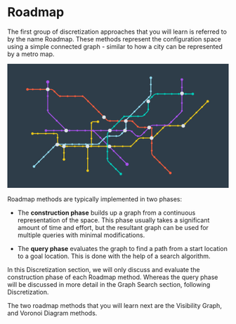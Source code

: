 # Roadmap

The first group of discretization approaches that you will learn is referred to by the name Roadmap. These methods represent the configuration space using a simple connected graph - similar to how a city can be represented by a metro map.

![](images/c5-l2-41-img-subway-map-v1.png)

Roadmap methods are typically implemented in two phases:

- The **construction phase** builds up a graph from a continuous representation of the space. This phase usually takes a significant amount of time and effort, but the resultant graph can be used for multiple queries with minimal modifications.

- The **query phase** evaluates the graph to find a path from a start location to a goal location. This is done with the help of a search algorithm.

In this Discretization section, we will only discuss and evaluate the construction phase of each Roadmap method. Whereas the query phase will be discussed in more detail in the Graph Search section, following Discretization.

The two roadmap methods that you will learn next are the Visibility Graph, and Voronoi Diagram methods.
